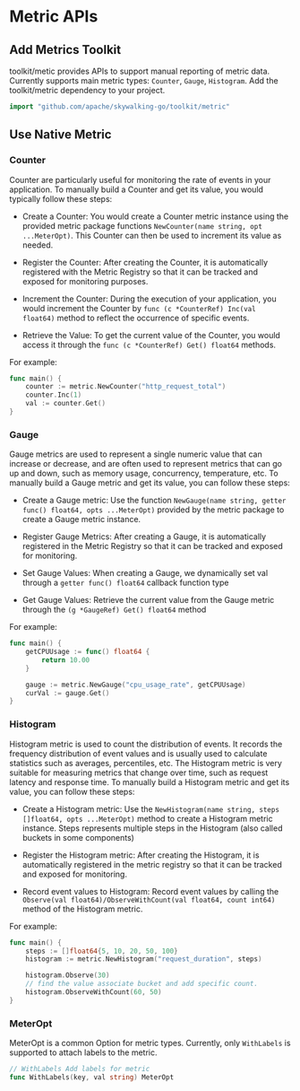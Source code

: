 # Metric APIs

## Add Metrics Toolkit

toolkit/metic provides APIs to support manual reporting of metric data. Currently supports main metric types: `Counter`, `Gauge`, `Histogram`.
Add the toolkit/metric dependency to your project.

```go
import "github.com/apache/skywalking-go/toolkit/metric"
```

## Use Native Metric

### Counter

Counter are particularly useful for monitoring the rate of events in your application.
To manually build a Counter and get its value, you would typically follow these steps:

+ Create a Counter: You would create a Counter metric instance using the provided metric package functions `NewCounter(name string, opt ...MeterOpt)`. This Counter can then be used to increment its value as needed.

+ Register the Counter: After creating the Counter, it is automatically registered with the Metric Registry so that it can be tracked and exposed for monitoring purposes.

+ Increment the Counter: During the execution of your application, you would increment the Counter by `func (c *CounterRef) Inc(val float64)` method to reflect the occurrence of specific events.

+ Retrieve the Value: To get the current value of the Counter, you would access it through the `func (c *CounterRef) Get() float64`  methods.

For example:

```go
func main() {
    counter := metric.NewCounter("http_request_total")
    counter.Inc(1)
    val := counter.Get()
}	
```

### Gauge

Gauge metrics are used to represent a single numeric value that can increase or decrease, and are often used to represent metrics that can go up and down, such as memory usage, concurrency, temperature, etc.
To manually build a Gauge metric and get its value, you can follow these steps:

+ Create a Gauge metric: Use the function `NewGauge(name string, getter func() float64, opts ...MeterOpt)` provided by the metric package to create a Gauge metric instance.

+ Register Gauge Metrics: After creating a Gauge, it is automatically registered in the Metric Registry so that it can be tracked and exposed for monitoring.

+ Set Gauge Values: When creating a Gauge, we dynamically set val through a `getter func() float64` callback function type

+ Get Gauge Values: Retrieve the current value from the Gauge metric through the `(g *GaugeRef) Get() float64` method

For example:

```go
func main() {
    getCPUUsage := func() float64 {
        return 10.00
    }

    gauge := metric.NewGauge("cpu_usage_rate", getCPUUsage)
    curVal := gauge.Get()
}
```

### Histogram

Histogram metric is used to count the distribution of events. It records the frequency distribution of event values and is usually used to calculate statistics such as averages, percentiles, etc. The Histogram metric is very suitable for measuring metrics that change over time, such as request latency and response time.
To manually build a Histogram metric and get its value, you can follow these steps:

+ Create a Histogram metric: Use the `NewHistogram(name string, steps []float64, opts ...MeterOpt)` method to create a Histogram metric instance. Steps represents multiple steps in the Histogram (also called buckets in some components)

+ Register the Histogram metric: After creating the Histogram, it is automatically registered in the metric registry so that it can be tracked and exposed for monitoring.

+ Record event values to Histogram: Record event values by calling the `Observe(val float64)/ObserveWithCount(val float64, count int64)` method of the Histogram metric.

For example:

```go
func main() {
	steps := []float64{5, 10, 20, 50, 100}
	histogram := metric.NewHistogram("request_duration", steps)

	histogram.Observe(30)
	// find the value associate bucket and add specific count.
	histogram.ObserveWithCount(60, 50)
}
```

### MeterOpt

MeterOpt is a common Option for metric types. Currently, only `WithLabels` is supported to attach labels to the metric.

```go
// WithLabels Add labels for metric
func WithLabels(key, val string) MeterOpt
```